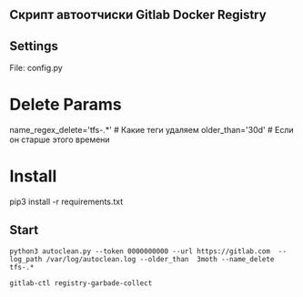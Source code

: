 ## Скрипт автоотчиски Gitlab Docker Registry 

## Settings
File: config.py

# Delete Params
name_regex_delete='tfs-.*' # Какие теги удаляем 
older_than='30d' # Если он старше этого времени

# Install
pip3 install -r requirements.txt


## Start
```
python3 autoclean.py --token 0000000000 --url https://gitlab.com  --log_path /var/log/autoclean.log --older_than  3moth --name_delete tfs-.* 
```
```
gitlab-ctl registry-garbade-collect
```
